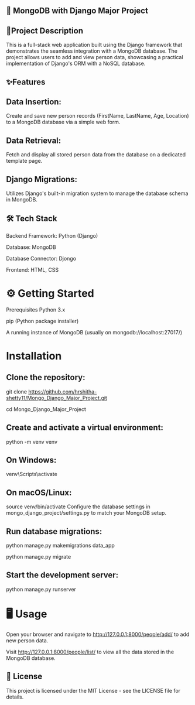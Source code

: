 
## 🚀 MongoDB with Django Major Project


## 📜Project Description
This is a full-stack web application built using the Django framework that demonstrates the seamless integration with a MongoDB database. The project allows users to add and view person data, showcasing a practical implementation of Django's ORM with a NoSQL database.

## ✨Features
## Data Insertion: 
Create and save new person records (FirstName, LastName, Age, Location) to a MongoDB database via a simple web form.

## Data Retrieval:
Fetch and display all stored person data from the database on a dedicated template page.

## Django Migrations:
Utilizes Django's built-in migration system to manage the database schema in MongoDB.

## 🛠️ Tech Stack
Backend Framework: Python (Django)

Database: MongoDB

Database Connector: Djongo

Frontend: HTML, CSS

# ⚙️ Getting Started
Prerequisites
Python 3.x

pip (Python package installer)

A running instance of MongoDB (usually on mongodb://localhost:27017/)
# Installation
## Clone the repository:
git clone https://github.com/hrshitha-shetty11/Mongo_Django_Major_Project.git

cd Mongo_Django_Major_Project
## Create and activate a virtual environment:
python -m venv venv
## On Windows:
venv\Scripts\activate
## On macOS/Linux:
source venv/bin/activate
Configure the database settings in mongo_django_project/settings.py to match your MongoDB setup.
## Run database migrations:
python manage.py makemigrations data_app

python manage.py migrate
## Start the development server:
python manage.py runserver
# 🖥️ Usage
Open your browser and navigate to http://127.0.0.1:8000/people/add/ to add new person data.

Visit http://127.0.0.1:8000/people/list/ to view all the data stored in the MongoDB database.

## 📄 License
This project is licensed under the MIT License - see the LICENSE file for details.

